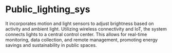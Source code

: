 # Public_lighting_sys
It incorporates motion and light sensors to adjust brightness based on activity and ambient light. Utilizing wireless connectivity and IoT, the system connects lights to a central control center. This allows for real-time monitoring, data collection, and remote management, promoting energy savings and sustainability in public spaces.
